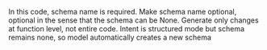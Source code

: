 In this code, schema name is required. Make schema name optional, optional in the sense that the schema can be None. Generate only changes at function level, not entire code. Intent is structured mode but schema remains none, so model automatically creates a new schema
